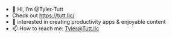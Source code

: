 - 👋 Hi, I’m @Tyler-Tutt
- Check out https://tutt.llc/
- 👀 interested in creating productivity apps & enjoyable content
- 📫 How to reach me: Tyler@Tutt.llc

<!---
Tyler-Tutt/Tyler-Tutt is a ✨ special ✨ repository because its `README.md` (this file) appears on your GitHub profile.
You can click the Preview link to take a look at your changes.
--->
